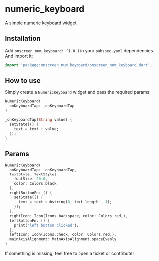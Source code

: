 # numeric_keyboard

A simple numeric keyboard widget

## Installation

Add `onscreen_num_keyboard: ^1.0.1` in your `pubspec.yaml` dependencies. And import it:

```dart
import 'package:onscreen_num_keyboard/onscreen_num_keyboard.dart';
```

## How to use

Simply create a `NumericKeyboard` widget and pass the required params:

```dart
NumericKeyboard(
  onKeyboardTap: _onKeyboardTap
)

_onKeyboardTap(String value) {
  setState(() {
    text = text + value;
  });
}
```

## Params

```dart
NumericKeyboard(
  onKeyboardTap: _onKeyboardTap,
  textStyle: TextStyle(
    fontSize: 20.0,
    color: Colors.black
  ),
  rightButtonFn: () {
    setState(() {
      text = text.substring(0, text.length - 1);
    });
  },
  rightIcon: Icon(Icons.backspace, color: Colors.red,),
  leftButtonFn: () {
    print('left button clicked');
  },
  leftIcon: Icon(Icons.check, color: Colors.red,),
  mainAxisAlignment: MainAxisAlignment.spaceEvenly
)
```

If something is missing, feel free to open a ticket or contribute!
